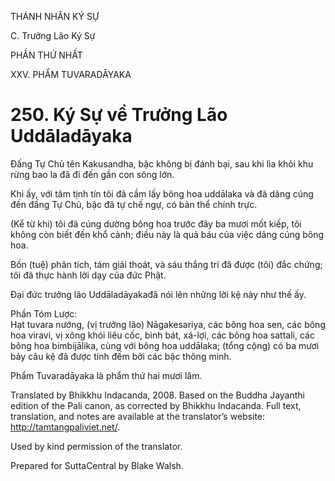 THÁNH NHÂN KÝ SỰ

C. Trưởng Lão Ký Sự

PHẦN THỨ NHẤT

XXV. PHẨM TUVARADĀYAKA

# 250\. Ký Sự về Trưởng Lão Uddāladāyaka

Đấng Tự Chủ tên Kakusandha, bậc không bị đánh bại, sau khi lìa khỏi khu rừng bao la đã đi đến gần con sông lớn.

Khi ấy, với tâm tịnh tín tôi đã cầm lấy bông hoa uddālaka và đã dâng cúng đến đấng Tự Chủ, bậc đã tự chế ngự, có bản thể chính trực.

(Kể từ khi) tôi đã cúng dường bông hoa trước đây ba mươi mốt kiếp, tôi không còn biết đến khổ cảnh; điều này là quả báu của việc dâng cúng bông hoa.

Bốn (tuệ) phân tích, tám giải thoát, và sáu thắng trí đã được (tôi) đắc chứng; tôi đã thực hành lời dạy của đức Phật.

Đại đức trưởng lão Uddāladāyakađã nói lên những lời kệ này như thế ấy.

Phần Tóm Lược:  
Hạt tuvara nướng, (vị trưởng lão) Nāgakesariya, các bông hoa sen, các bông hoa viravi, vị xông khói liêu cốc, bình bát, xá-lợi, các bông hoa sattali, các bông hoa bimbijālika, cùng với bông hoa uddālaka; (tổng cộng) có ba mươi bảy câu kệ đã được tính đếm bởi các bậc thông minh.

Phẩm Tuvaradāyaka là phẩm thứ hai mươi lăm.

Translated by Bhikkhu Indacanda, 2008. Based on the Buddha Jayanthi edition of the Pali canon, as corrected by Bhikkhu Indacanda. Full text, translation, and notes are available at the translator’s website: http://tamtangpaliviet.net/.

Used by kind permission of the translator.

Prepared for SuttaCentral by Blake Walsh.